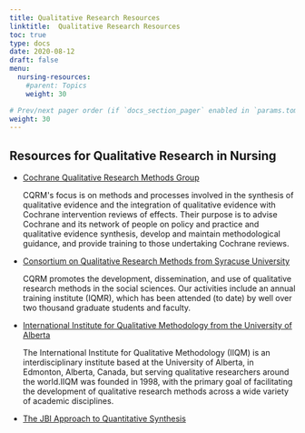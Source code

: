 ```yaml
---
title: Qualitative Research Resources
linktitle:  Qualitative Research Resources
toc: true
type: docs
date: 2020-08-12
draft: false
menu:
  nursing-resources:
    #parent: Topics
    weight: 30

# Prev/next pager order (if `docs_section_pager` enabled in `params.toml`)
weight: 30
---
```




## Resources for Qualitative Research in Nursing


* [Cochrane Qualitative Research Methods Group](https://methods.cochrane.org/qi/)

  CQRM's focus is on methods and processes involved in the synthesis of qualitative evidence and the integration of qualitative evidence with Cochrane intervention reviews of effects. Their purpose is to advise Cochrane and its network of people on policy and practice and qualitative evidence synthesis, develop and maintain methodological guidance, and provide training to those undertaking Cochrane reviews.
* [Consortium on Qualitative Research Methods from Syracuse University](https://www.maxwell.syr.edu/moynihan/cqrm/About_CQRM/)

  CQRM promotes the development, dissemination, and use of qualitative research methods in the social sciences. Our activities include an annual training institute (IQMR), which has been attended (to date) by well over two thousand graduate students and faculty.
* [International Institute for Qualitative Methodology from the University of Alberta](https://www.ualberta.ca/international-institute-for-qualitative-methodology/index.html)

  The International Institute for Qualitative Methodology (IIQM) is an interdisciplinary institute based at the University of Alberta, in Edmonton, Alberta, Canada, but serving qualitative researchers around the world.IIQM was founded in 1998, with the primary goal of facilitating the development of qualitative research methods across a wide variety of academic disciplines.
* [The JBI Approach to Quantitative Synthesis](https://jbi-global-wiki.refined.site/space/MANUAL/3289120777/2.4+The+JBI+Approach+to+qualitative+synthesis)

  


